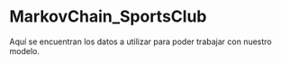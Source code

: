 # MarkovChain_SportsClub
Aquí se encuentran los datos a utilizar para poder trabajar con nuestro modelo.
